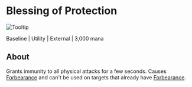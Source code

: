 # Blessing of Protection

![Tooltip]()

Baseline | Utility | External | 3,000 mana

## About

Grants immunity to all physical attacks for a few seconds. Causes [Forbearance](https://www.wowhead.com/spell=25771) and can't be used on targets that already have [Forbearance](https://www.wowhead.com/spell=25771).
